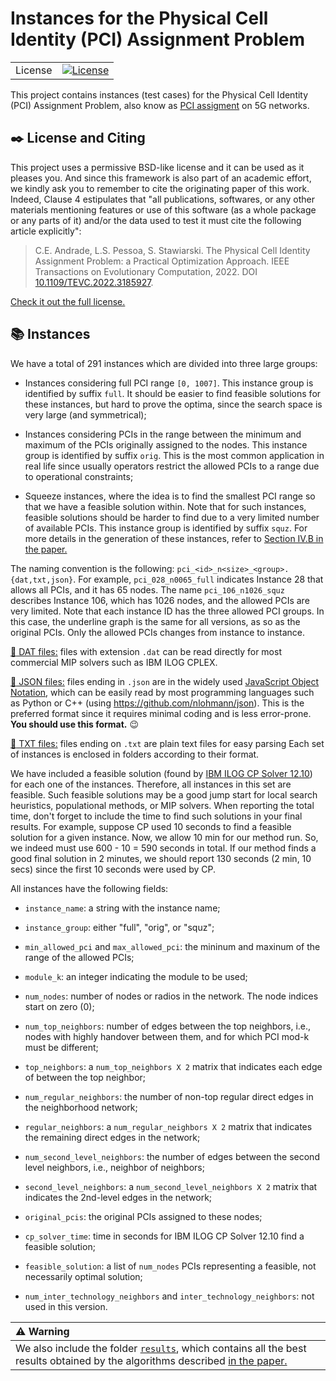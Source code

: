 Instances for the Physical Cell Identity (PCI) Assignment Problem
===============================================================================

<table>
<tr>
  <td>License</td>
  <td>
    <a href="https://github.com/ceandrade/pci_assignment_problem_instances/blob/master/LICENSE.md">
    <img src="https://img.shields.io/badge/license-BSD--like-blue" alt="License" />
    </a>
  </td>
</tr>
</table>

This project contains instances (test cases) for the 
Physical Cell Identity (PCI) Assignment Problem, also know as 
[PCI assigment](http://www.techplayon.com/5g-nr-physical-cell-id-pci-planning)
on 5G networks.

:black_nib: License and Citing
--------------------------------------------------------------------------------

This project uses a permissive BSD-like license and it can be used as it
pleases you. And since this framework is also part of an academic effort, we
kindly ask you to remember to cite the originating paper of this work.
Indeed, Clause 4 estipulates that "all publications, softwares, or any other
materials mentioning features or use of this software (as a whole package or
any parts of it) and/or the data used to test it must cite the following
article explicitly":

> C.E. Andrade, L.S. Pessoa, S. Stawiarski. The Physical Cell Identity
> Assignment Problem: a Practical Optimization Approach. IEEE Transactions
> on Evolutionary Computation, 2022.
> DOI [10.1109/TEVC.2022.3185927](https://doi.org/10.1109/TEVC.2022.3185927).

[Check it out the full license.](https://github.com/ceandrade/pci_assignment_problem_instances/blob/master/LICENSE.md)

:books: Instances
-------------------------------------------------------------------------------

We have a total of 291 instances which are divided into three large groups:

- Instances considering full PCI range `[0, 1007]`. This instance group is
  identified by suffix `full`. It should be easier to find feasible solutions
  for these instances, but hard to prove the optima, since the search space is
  very large (and symmetrical);

- Instances considering PCIs in the range between the minimum and maximum of
  the PCIs originally assigned to the nodes.  This instance group is identified
  by suffix `orig`.  This is the most common application in real life since
  usually operators restrict the allowed PCIs to a range due to operational
  constraints;

- Squeeze instances, where the idea is to find the smallest PCI range so that
  we have a feasible solution within.  Note that for such instances, feasible
  solutions should be harder to find due to a very limited number of available
  PCIs. This instance group is identified by suffix `squz`.  For more details
  in the generation of these instances, refer to
  [Section IV.B in the paper.](https://doi.org/10.1109/TEVC.2022.3185927) 

The naming convention is the following:
`pci_<id>_n<size>_<group>.{dat,txt,json}`.
For example, `pci_028_n0065_full` indicates Instance 28 that allows all PCIs,
and it has 65 nodes. The name `pci_106_n1026_squz` describes Instance 106,
which has 1026 nodes, and the allowed PCIs are very limited.  Note that each
instance ID has the three allowed PCI groups. In this case, the underline graph
is the same for all versions, as so as the original PCIs.  Only the allowed
PCIs changes from instance to instance.

[:file_folder: DAT files:](https://github.com/ceandrade/pci_assignment_problem_instances/blob/master/dat)
files with extension `.dat` can be read directly for most
commercial MIP solvers such as IBM ILOG CPLEX. 

[:file_folder: JSON files:](https://github.com/ceandrade/pci_assignment_problem_instances/blob/master/json)
files ending in `.json` are in the widely used
[JavaScript Object Notation](https://en.wikipedia.org/wiki/JSON), which can be
easily read by most programming languages such as Python or C++ (using
https://github.com/nlohmann/json).
This is the preferred format since it requires minimal coding and is less
error-prone. **You should use this format.** :wink:

[:file_folder: TXT files:](https://github.com/ceandrade/pci_assignment_problem_instances/blob/master/txt)
files ending on `.txt` are plain text files for easy parsing Each set of
instances is enclosed in folders according to their format.

We have included a feasible solution (found by
[IBM ILOG CP Solver 12.10](https://www.ibm.com/products/ilog-cplex-optimization-studio))
for each one of the instances.
Therefore, all instances in this set are feasible. Such feasible solutions may
be a good jump start for local search heuristics, populational methods, or MIP
solvers. When reporting the total time, don't forget to include the time to
find such solutions in your final results. For example, suppose CP used 10
seconds to find a feasible solution for a given instance. Now, we allow 10 min
for our method run. So, we indeed must use 600 - 10 = 590 seconds in total. If
our method finds a good final solution in 2 minutes, we should report 130
seconds (2 min, 10 secs) since the first 10 seconds were used by CP.

All instances have the following fields:

- `instance_name`: a string with the instance name;

- `instance_group`: either "full", "orig", or "squz";

- `min_allowed_pci` and `max_allowed_pci`: the mininum and maxinum of the range
   of the allowed PCIs;

- `module_k`: an integer indicating the module to be used;

- `num_nodes`: number of nodes or radios in the network. The node indices
   start on zero (0);

- `num_top_neighbors`: number of edges between the top neighbors, i.e.,
   nodes with highly handover between them, and for which PCI mod-k must be
   different;

- `top_neighbors`: a `num_top_neighbors X 2` matrix that indicates each edge
  of between the top neighbor;

- `num_regular_neighbors`: the number of non-top regular direct edges in the
  neighborhood network;

- `regular_neighbors`: a `num_regular_neighbors X 2` matrix that indicates
  the remaining direct edges in the network;

- `num_second_level_neighbors`: the number of edges between the second level
  neighbors, i.e., neighbor of neighbors;

- `second_level_neighbors`: a `num_second_level_neighbors X 2` matrix that
  indicates the 2nd-level edges in the network;

- `original_pcis`: the original PCIs assigned to these nodes;

- `cp_solver_time`: time in seconds for IBM ILOG CP Solver 12.10 find a feasible
  solution;

- `feasible_solution`: a list of `num_nodes` PCIs representing a feasible,
  not necessarily optimal solution;

- `num_inter_technology_neighbors` and `inter_technology_neighbors`: not used
  in this version.


| :warning: Warning          |
|:---------------------------|
| We also include the folder [`results`](https://github.com/ceandrade/pci_assignment_problem_instances/blob/master/results), which contains all the best results obtained by the algorithms described [in the paper.](https://doi.org/10.1109/TEVC.2022.3185927) 

